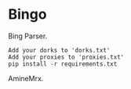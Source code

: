 # Bingo
Bing Parser.

```
Add your dorks to 'dorks.txt'
Add your proxies to 'proxies.txt'
pip install -r requirements.txt
```
AmineMrx.
